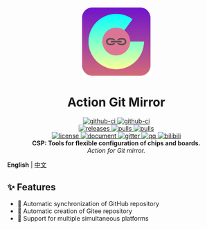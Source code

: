 <div align="center">
    <a href="https://csplink.github.io">
        <img width="160" heigth="160" src="https://raw.githubusercontent.com/csplink/csp/master/Apps/CSP.Apps.Dev/Resources/Images/logo.svg" alt="logo" />
    </a>
    <h1>Action Git Mirror</h1>
    <div>
        <a href="https://github.com/csplink/action_git_mirror/actions?query=workflow%3A%F0%9F%92%95mirror">
            <img src="https://img.shields.io/github/actions/workflow/status/csplink/action_git_mirror/mirror.yml?style=flat&label=mirror" alt="github-ci" />
        </a>
        <a href="https://github.com/csplink/action_git_mirror/actions?query=workflow%3A%F0%9F%94%96release">
            <img src="https://img.shields.io/github/actions/workflow/status/csplink/action_git_mirror/release.yml?style=flat&label=release" alt="github-ci" />
        </a>
    </div>
    <div>
        <a href="https://github.com/csplink/action_git_mirror/releases">
            <img src="https://img.shields.io/github/release/csplink/action_git_mirror.svg?style=flat" alt="releases" />
        </a>
        <a href="https://github.com/csplink/action_git_mirror/pulls">
            <img src="https://img.shields.io/github/issues-pr/csplink/action_git_mirror.svg" alt="pulls" />
        </a>
        <a href="https://github.com/csplink/action_git_mirror/issues">
            <img src="https://img.shields.io/github/issues/csplink/action_git_mirror.svg" alt="pulls" />
        </a>
    </div>
    <div>
        <a href="https://github.com/csplink/action_git_mirror/blob/master/LICENSE">
            <img src="https://img.shields.io/github/license/csplink/action_git_mirror.svg?colorB=f48041&style=flat" alt="license" />
        </a>
        <a href="https://csplink.github.io">
            <img src="https://img.shields.io/badge/wiki-document-blue?style=flat" alt="document" />
        </a>
        <a href="https://gitter.im/csplink/community">
            <img src="https://badges.gitter.im/csplink/csp.svg" alt="gitter" />
        </a>
        <a href="https://jq.qq.com/?_wv=1027&k=CWt7TZln">
            <img src="https://img.shields.io/badge/chat-on%20QQ-ff69b4.svg?style=flat" alt="qq" />
        </a>
        <a href="https://space.bilibili.com/24969427/">
            <img src="https://img.shields.io/badge/video-bilibili-FB7299?style=flat" alt="bilibili" />
        </a>
    </div>
    <b>CSP: Tools for flexible configuration of chips and boards.</b><br/>
    <i>Action for Git mirror.</i><br/>
</div>

**English** | [中文](README-zh_CN.md)

## ✨ Features

- 🚚 Automatic synchronization of GitHub repository
- 👷 Automatic creation of Gitee repository
- 🎹 Support for multiple simultaneous platforms
